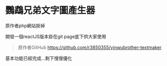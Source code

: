 # 鸚鵡兄弟文字圖產生器
原作者php網站掛掉

開發一個reactJS版本掛在git page底下供大家使用
> 原作者GitHub https://github.com/r3850355/yinwubrother-textmaker

基本功能已經完成...剩下慢慢優化